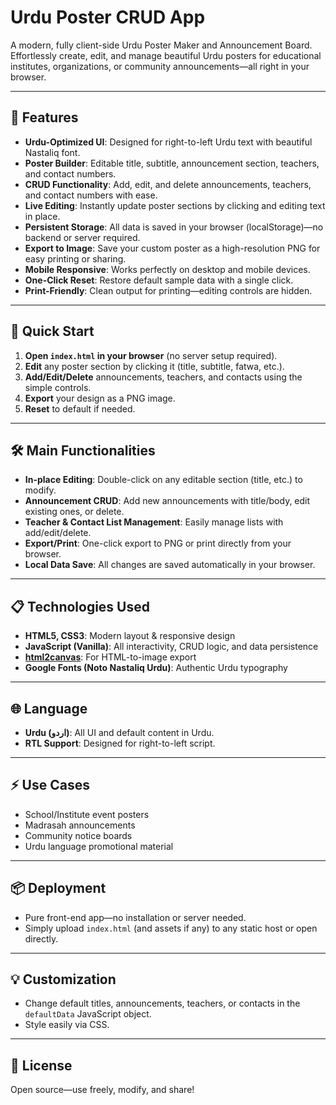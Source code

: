 # Urdu Poster CRUD App

A modern, fully client-side Urdu Poster Maker and Announcement Board. Effortlessly create, edit, and manage beautiful Urdu posters for educational institutes, organizations, or community announcements—all right in your browser.

---

## 🌟 Features

- **Urdu-Optimized UI**: Designed for right-to-left Urdu text with beautiful Nastaliq font.
- **Poster Builder**: Editable title, subtitle, announcement section, teachers, and contact numbers.
- **CRUD Functionality**: Add, edit, and delete announcements, teachers, and contact numbers with ease.
- **Live Editing**: Instantly update poster sections by clicking and editing text in place.
- **Persistent Storage**: All data is saved in your browser (localStorage)—no backend or server required.
- **Export to Image**: Save your custom poster as a high-resolution PNG for easy printing or sharing.
- **Mobile Responsive**: Works perfectly on desktop and mobile devices.
- **One-Click Reset**: Restore default sample data with a single click.
- **Print-Friendly**: Clean output for printing—editing controls are hidden.

---

## 🚀 Quick Start

1. **Open `index.html` in your browser** (no server setup required).
2. **Edit** any poster section by clicking it (title, subtitle, fatwa, etc.).
3. **Add/Edit/Delete** announcements, teachers, and contacts using the simple controls.
4. **Export** your design as a PNG image.
5. **Reset** to default if needed.

---

## 🛠 Main Functionalities

- **In-place Editing**: Double-click on any editable section (title, etc.) to modify.
- **Announcement CRUD**: Add new announcements with title/body, edit existing ones, or delete.
- **Teacher & Contact List Management**: Easily manage lists with add/edit/delete.
- **Export/Print**: One-click export to PNG or print directly from your browser.
- **Local Data Save**: All changes are saved automatically in your browser.

---

## 📋 Technologies Used

- **HTML5, CSS3**: Modern layout & responsive design
- **JavaScript (Vanilla)**: All interactivity, CRUD logic, and data persistence
- **[html2canvas](https://html2canvas.hertzen.com/)**: For HTML-to-image export
- **Google Fonts (Noto Nastaliq Urdu)**: Authentic Urdu typography

---

## 🌐 Language

- **Urdu (اردو)**: All UI and default content in Urdu.
- **RTL Support**: Designed for right-to-left script.

---

## ⚡ Use Cases

- School/Institute event posters
- Madrasah announcements
- Community notice boards
- Urdu language promotional material

---

## 📦 Deployment

- Pure front-end app—no installation or server needed.
- Simply upload `index.html` (and assets if any) to any static host or open directly.

---

## 💡 Customization

- Change default titles, announcements, teachers, or contacts in the `defaultData` JavaScript object.
- Style easily via CSS.

---

## 📝 License

Open source—use freely, modify, and share!
